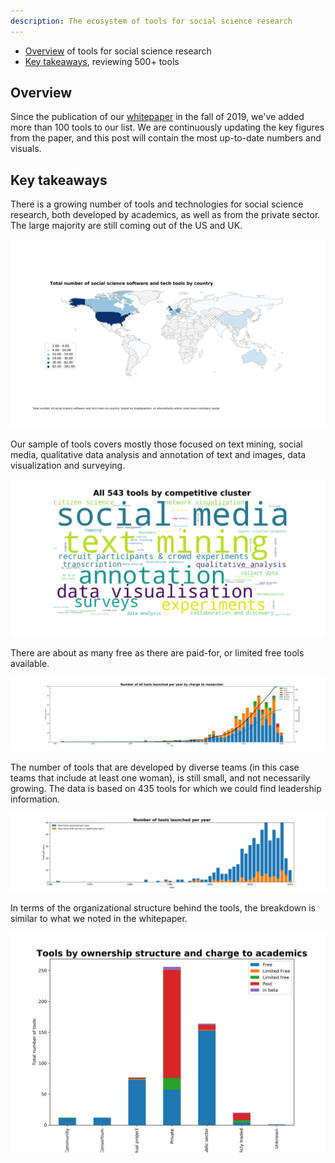 ```yaml
---
description: The ecosystem of tools for social science research
---
```


+ [Overview](#overview) of tools for social science research
+ [Key takeaways](#key-takeaways), reviewing 500+ tools

## Overview

Since the publication of our [whitepaper](https://uk.sagepub.com/en-gb/eur/technologies-for-social-science-research) in the fall of 2019, we've added more than 100 tools to our list. We are continuously updating the key figures from the paper, and this post will contain the most up-to-date numbers and visuals. 

## Key takeaways

There is a growing number of tools and technologies for social science research, both developed by academics, as well as from the private sector. The large majority are still coming out of the US and UK.

![Tools by country](../data/images/tools_by_country.png)


Our sample of tools covers mostly those focused on text mining, social media, qualitative data analysis and annotation of text and images, data visualization and surveying.

![Tools by competitive cluster](../data/images/tools_by_cluster.png)


There are about as many free as there are paid-for, or limited free tools available.

![Tools by charge](../data/images/tools_per_year_and_charge.png)


The number of tools that are developed by diverse teams (in this case teams that include at least one woman), is still small, and not necessarily growing. The data is based on 435 tools for which we could find leadership information.


![Tools by diversity in leadership teams](../data/images/tools_per_year_and_diversity.png)


In terms of the organizational structure behind the tools, the breakdown is similar to what we noted in the whitepaper.


![Tools by structure](../data/images/tools_by_structure.png)
